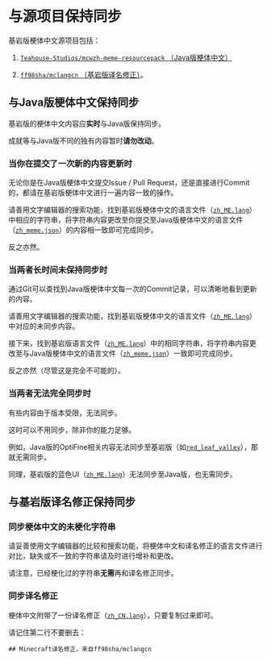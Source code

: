 # 与源项目保持同步

基岩版梗体中文源项目包括：

1. [`Teahouse-Studios/mcwzh-meme-resourcepack` （Java版梗体中文）](https://github.com/Teahouse-Studios/mcwzh-meme-resourcepack)

2. [`ff98sha/mclangcn` （基岩版译名修正）](https://github.com/ff98sha/mclangcn)。

## 与Java版梗体中文保持同步

基岩版的梗体中文内容应**实时**与Java版保持同步。

成就等与Java版不同的独有内容暂时**请勿改动**。

### 当你在提交了一次新的内容更新时

无论你是在Java版梗体中文提交Issue / Pull Request，还是直接进行Commit的，都请在基岩版梗体中文进行一遍内容一致的操作。

请善用文字编辑器的搜索功能，找到基岩版梗体中文的语言文件（[`zh_ME.lang`](\meme_resourcepack\texts\zh_ME.lang)）中相应的字符串，将字符串内容更改至你提交至Java版梗体中文的语言文件（[`zh_meme.json`](https://github.com/Teahouse-Studios/mcwzh-meme-resourcepack/blob/master/assets/minecraft/lang/zh_meme.json)）的内容相一致即可完成同步。

反之亦然。

### 当两者长时间未保持同步时

通过Git可以查找到Java版梗体中文每一次的Commit记录，可以清晰地看到更新的内容。

请善用文字编辑器的搜索功能，找到基岩版梗体中文的语言文件（[`zh_ME.lang`](\meme_resourcepack\texts\zh_ME.lang)）中对应的未同步内容。

接下来，找到基岩版语言文件（[`zh_ME.lang`](\meme_resourcepack\texts\zh_ME.lang)）中的相同字符串，将字符串内容更改至与Java版梗体中文的语言文件（[`zh_meme.json`](https://github.com/Teahouse-Studios/mcwzh-meme-resourcepack/blob/master/assets/minecraft/lang/zh_meme.json)）一致即可完成同步。

反之亦然（尽管这是完全不可能的）。

### 当两者无法完全同步时

有些内容由于版本受限，无法同步。

这时可以不用同步，除非你的能力足够。

例如，Java版的OptiFine相关内容无法同步至基岩版（如[`red_leaf_valley`](https://github.com/Teahouse-Studios/mcwzh-meme-resourcepack/blob/master/modules/red_leaf_valley)），那就无需同步。

同理，基岩版的蓝色UI（[`zh_ME.lang`](\modules\blue_ui)）无法同步至Java版，也无需同步。

## 与基岩版译名修正保持同步

### 同步梗体中文的未梗化字符串

请妥善使用文字编辑器的比较和搜索功能，将梗体中文和译名修正的语言文件进行对比，缺失或不一致的字符串请及时进行增补和更改。

请注意，已经梗化过的字符串**无需**再和译名修正同步。

### 同步译名修正

梗体中文附带了一份译名修正（[`zh_CN.lang`](\meme_resourcepack\texts\zh_CN.lang)），只要复制过来即可。

请记住第二行不要删去：

``` 
## Minecraft译名修正，来自ff98sha/mclangcn
```
